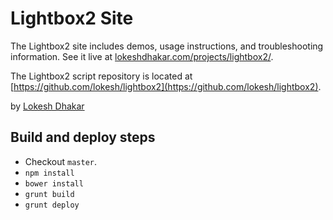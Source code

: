 # Lightbox2 Site

The Lightbox2 site includes demos, usage instructions, and troubleshooting information. See it live at [lokeshdhakar.com/projects/lightbox2/](http://lokeshdhakar.com/projects/lightbox2/).

The Lightbox2 script repository is located at [https://github.com/lokesh/lightbox2](https://github.com/lokesh/lightbox2).

by [Lokesh Dhakar](http://www.lokeshdhakar.com)

## Build and deploy steps

- Checkout ```master```.
- ```npm install```
- ```bower install```
- ```grunt build```
- ```grunt deploy```
